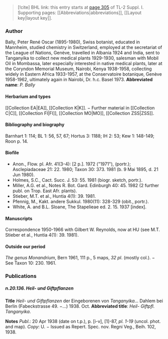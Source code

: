 > [!cite] BHL link: this entry starts at [page 305](https://www.biodiversitylibrary.org/page/33265032) of TL-2 Suppl. I.
> Supporting pages: [[Abbreviations|abbreviations]], [[Layout key|layout key]].

### Author

Bally, Peter René Oscar (1895-1980), Swiss botanist, educated in Mannheim, studied chemistry in Switzerland, employed at the secretariat of the League of Nations, Genève, travelled in Albania 1924 and India, sent to Tanganyika to collect new medical plants 1929-1930, salesman with Mobil Oil in Mombassa, later especially interested in native medical plants, later at the Coryndon Memorial Museum, Nairobi, Kenya 1938-1958, collecting widely in Eastern Africa 1933-1957, at the Conservatoire botanique, Genève 1958-1962, ultimately again in Nairobi, Dr. h.c. Basel 1973. 
**Abbreviated name**: *P. Bally*

#### Herbarium and types

[[Collection EA|EA]], [[Collection K|K]]. − Further material in [[Collection C|C]], [[Collection FI|FI]], [[Collection MO|MO]], [[Collection ZSS|ZSS]].

#### Bibliography and biography

Barnhart 1: 114; BL 1: 56, 57, 67; Hortus 3: 1188; IH 2: 53; Kew 1: 148-149; Roon p. 14.

#### Biofile

- Anon., Flow. pl. Afr. 41(3-4): \[2 p.\]. 1972 ("1971"), (portr.); Asclepiadaceae 21: 22. 1980; Taxon 30: 373. 1981 (b. 9 Mai 1895, d. 21 Jun 1980).
- Holmes, S.C., Cact. Succ. J. 53: 55. 1981 (biogr. sketch, portr.).
- Miller, A.G. et al., Notes R. Bot. Gard. Edinburgh 40: 45. 1982 (2 further publ. on Trop. East Afr. plants).
- Stieber, M.T. et al., Huntia 4(1): 39. 1981.
- Pfennig, M., Kakt. andere Sukkul. 1980(11): 328-329 (obit., portr.).
- White, A. and B.L. Sloane, The Stapelieae ed. 2. 15. 1937 \[index\].

#### Manuscripts

Correspondence 1950-1966 with Gilbert W. Reynolds, now at HU (see M.T. Stieber et al., Huntia 4(1): 39. 1981).

#### Outside our period

*The genus Monandrium*, Bern 1961, 111 p., 5 maps, *32 pl*. (mostly col.). − See Taxon 10: 230. 1961.

### Publications

##### n.20.136. Heil- und Giftpflanzen

**Title**
*Heil- und Giftpflanzen* der Eingeborenen von *Tanganyika*... Dahlem bei Berlin (Fabeckstrasse 49. −...) 1938. Oct.
**Abbreviated title**: *Heil- Giftpfl. Tanganyika*.

**Notes**
*Publ*.: 20 Apr 1938 (date on t.p.), p. \[i-v\], \[1\]-87, *pl. 1-19* (uncol. phot. and map). *Copy*: U. − Issued as Repert. Spec. nov. Regni Veg., Beih. 102, 1938.

